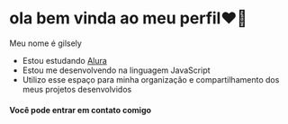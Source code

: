 # ola bem vinda ao meu perfil❤🤞
Meu nome é gilsely

- Estou estudando  [Alura](https://www.alura.com.br)
- Estou me desenvolvendo na linguagem JavaScript
- Utilizo esse espaço para minha organização e compartilhamento dos meus projetos desenvolvidos

#### Você pode entrar em contato comigo 
